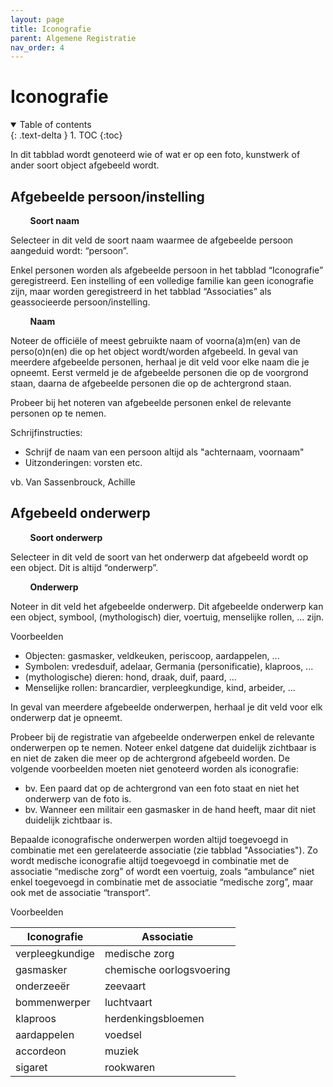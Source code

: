 ```yaml
---
layout: page
title: Iconografie
parent: Algemene Registratie
nav_order: 4
---
```


# Iconografie

<details open markdown="block">
  <summary>
    Table of contents
  </summary>
  {: .text-delta }
1. TOC
{:toc}
</details>

In dit tabblad wordt genoteerd wie of wat er op een foto, kunstwerk of ander soort object afgebeeld wordt.

## **Afgebeelde persoon/instelling**

&nbsp;&nbsp;&nbsp;&nbsp;&nbsp;&nbsp;&nbsp;&nbsp;**Soort naam**

Selecteer in dit veld de soort naam waarmee de afgebeelde persoon aangeduid wordt: “persoon”.

Enkel personen worden als afgebeelde persoon in het tabblad “Iconografie” geregistreerd. Een instelling of een volledige familie kan geen iconografie zijn, maar worden geregistreerd in het tabblad “Associaties” als geassocieerde persoon/instelling.

&nbsp;&nbsp;&nbsp;&nbsp;&nbsp;&nbsp;&nbsp;&nbsp;**Naam**

Noteer de officiële of meest gebruikte naam of voorna(a)m(en) van de perso(o)n(en) die op het object wordt/worden afgebeeld. In geval van meerdere afgebeelde personen, herhaal je dit veld voor elke naam die je opneemt. Eerst vermeld je de afgebeelde personen die op de voorgrond staan, daarna de afgebeelde personen die op de achtergrond staan.

Probeer bij het noteren van afgebeelde personen enkel de relevante personen op te nemen.

Schrijfinstructies:
  -	Schrijf de naam van een persoon altijd als "achternaam, voornaam"
  -	Uitzonderingen: vorsten etc.

vb. Van Sassenbrouck, Achille

## **Afgebeeld onderwerp**

&nbsp;&nbsp;&nbsp;&nbsp;&nbsp;&nbsp;&nbsp;&nbsp;**Soort onderwerp**

Selecteer in dit veld de soort van het onderwerp dat afgebeeld wordt op een object. Dit is altijd “onderwerp”.

&nbsp;&nbsp;&nbsp;&nbsp;&nbsp;&nbsp;&nbsp;&nbsp;**Onderwerp**

Noteer in dit veld het afgebeelde onderwerp. Dit afgebeelde onderwerp kan een object, symbool, (mythologisch) dier, voertuig, menselijke rollen, ... zijn.

Voorbeelden
-	Objecten: gasmasker, veldkeuken, periscoop, aardappelen, ...
-	Symbolen: vredesduif, adelaar, Germania (personificatie), klaproos, ...
-	(mythologische) dieren: hond, draak, duif, paard, ...
-	Menselijke rollen: brancardier, verpleegkundige, kind, arbeider, ...

In geval van meerdere afgebeelde onderwerpen, herhaal je dit veld voor elk onderwerp dat je opneemt.

Probeer bij de registratie van afgebeelde onderwerpen enkel de relevante onderwerpen op te nemen. Noteer enkel datgene dat duidelijk zichtbaar is en niet de zaken die meer op de achtergrond afgebeeld worden. De volgende voorbeelden moeten niet genoteerd worden als iconografie:
  -	bv. Een paard dat op de achtergrond van een foto staat en niet het onderwerp van de foto is.
  -	bv. Wanneer een militair een gasmasker in de hand heeft, maar dit niet duidelijk zichtbaar is.

Bepaalde iconografische onderwerpen worden altijd toegevoegd in combinatie met een gerelateerde associatie (zie tabblad "Associaties"). Zo wordt medische iconografie altijd toegevoegd in combinatie met de associatie “medische zorg” of wordt een voertuig, zoals “ambulance” niet enkel toegevoegd in combinatie met de associatie “medische zorg”, maar ook met de associatie “transport”.

Voorbeelden

| Iconografie     | Associatie           |
|-----------------|----------------------|
| verpleegkundige | medische zorg        |
| gasmasker       | chemische oorlogsvoering |
| onderzeeër      | zeevaart             |
| bommenwerper    | luchtvaart           |
| klaproos        | herdenkingsbloemen   |
| aardappelen     | voedsel              |
| accordeon       | muziek               |
| sigaret         | rookwaren            |
